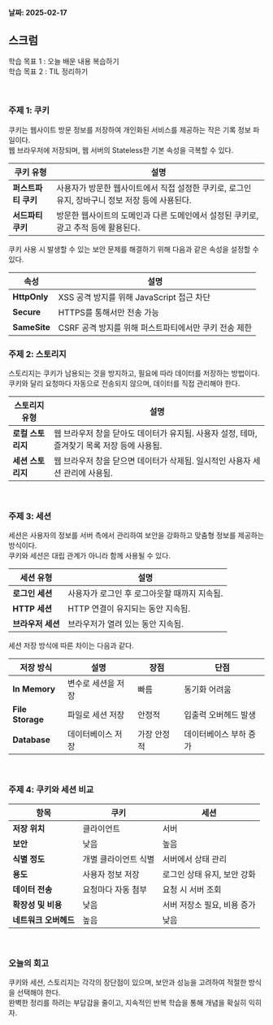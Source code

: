 #### 날짜: 2025-02-17

## 스크럼

학습 목표 1 : 오늘 배운 내용 복습하기  
학습 목표 2 : TIL 정리하기  

⠀  

### 주제 1: 쿠키

쿠키는 웹사이트 방문 정보를 저장하여 개인화된 서비스를 제공하는 작은 기록 정보 파일이다.  
웹 브라우저에 저장되며, 웹 서버의 Stateless한 기본 속성을 극복할 수 있다.  

| 쿠키 유형 | 설명 |
| --- | --- |
| **퍼스트파티 쿠키** | 사용자가 방문한 웹사이트에서 직접 설정한 쿠키로, 로그인 유지, 장바구니 정보 저장 등에 사용된다. |
| **서드파티 쿠키** | 방문한 웹사이트의 도메인과 다른 도메인에서 설정된 쿠키로, 광고 추적 등에 활용된다. |

쿠키 사용 시 발생할 수 있는 보안 문제를 해결하기 위해 다음과 같은 속성을 설정할 수 있다.  

| 속성 | 설명 |
| --- | --- |
| **HttpOnly** | XSS 공격 방지를 위해 JavaScript 접근 차단 |
| **Secure** | HTTPS를 통해서만 전송 가능 |
| **SameSite** | CSRF 공격 방지를 위해 퍼스트파티에서만 쿠키 전송 제한 |

### 주제 2: 스토리지

스토리지는 쿠키가 남용되는 것을 방지하고, 필요에 따라 데이터를 저장하는 방법이다.  
쿠키와 달리 요청마다 자동으로 전송되지 않으며, 데이터를 직접 관리해야 한다.  

| 스토리지 유형 | 설명 |
| --- | --- |
| **로컬 스토리지** | 웹 브라우저 창을 닫아도 데이터가 유지됨. 사용자 설정, 테마, 즐겨찾기 목록 저장 등에 사용됨. |
| **세션 스토리지** | 웹 브라우저 창을 닫으면 데이터가 삭제됨. 일시적인 사용자 세션 관리에 사용됨. |

⠀  

### 주제 3: 세션

세션은 사용자의 정보를 서버 측에서 관리하여 보안을 강화하고 맞춤형 정보를 제공하는 방식이다.  
쿠키와 세션은 대립 관계가 아니라 함께 사용될 수 있다.  

| 세션 유형 | 설명 |
| --- | --- |
| **로그인 세션** | 사용자가 로그인 후 로그아웃할 때까지 지속됨. |
| **HTTP 세션** | HTTP 연결이 유지되는 동안 지속됨. |
| **브라우저 세션** | 브라우저가 열려 있는 동안 지속됨. |

세션 저장 방식에 따른 차이는 다음과 같다.  

| 저장 방식 | 설명 | 장점 | 단점 |
| --- | --- | --- | --- |
| **In Memory** | 변수로 세션을 저장 | 빠름 | 동기화 어려움 |
| **File Storage** | 파일로 세션 저장 | 안정적 | 입출력 오버헤드 발생 |
| **Database** | 데이터베이스 저장 | 가장 안정적 | 데이터베이스 부하 증가 |

⠀  

### 주제 4: 쿠키와 세션 비교

| 항목 | 쿠키 | 세션 |
| --- | --- | --- |
| **저장 위치** | 클라이언트 | 서버 |
| **보안** | 낮음 | 높음 |
| **식별 정도** | 개별 클라이언트 식별 | 서버에서 상태 관리 |
| **용도** | 사용자 정보 저장 | 로그인 상태 유지, 보안 강화 |
| **데이터 전송** | 요청마다 자동 첨부 | 요청 시 서버 조회 |
| **확장성 및 비용** | 낮음 | 서버 저장소 필요, 비용 증가 |
| **네트워크 오버헤드** | 높음 | 낮음 |

⠀  

### 오늘의 회고
쿠키와 세션, 스토리지는 각각의 장단점이 있으며, 보안과 성능을 고려하여 적절한 방식을 선택해야 한다.  
완벽한 정리를 하려는 부담감을 줄이고, 지속적인 반복 학습을 통해 개념을 확실히 익히자.  

